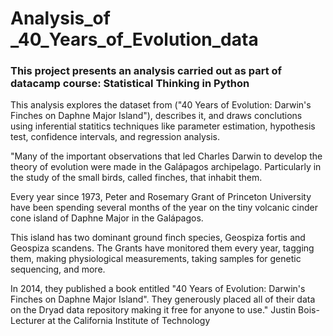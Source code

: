 # Analysis_of _40_Years_of_Evolution_data

### This project presents an analysis carried out as part of datacamp course: Statistical Thinking in Python
This analysis explores the dataset from ("40 Years of Evolution: Darwin's Finches on Daphne Major Island"), describes it, and draws conclutions using inferential statitics techniques like parameter estimation, hypothesis test, confidence intervals, and regression analysis.


"Many of the important observations that led Charles Darwin to develop the theory of evolution were made in the Galápagos archipelago. Particularly in the study of the small birds, called finches, that inhabit them.

Every year since 1973, Peter and Rosemary Grant of Princeton University have been spending several months of the year on the tiny volcanic cinder cone island of Daphne Major in the Galápagos.

This island has two dominant ground finch species, Geospiza fortis and Geospiza scandens. The Grants have monitored them every year, tagging them, making physiological measurements, taking samples for genetic sequencing, and more.

In 2014, they published a book entitled "40 Years of Evolution: Darwin's Finches on Daphne Major Island". They generously placed all of their data on the Dryad data repository making it free for anyone to use." Justin Bois-Lecturer at the California Institute of Technology
